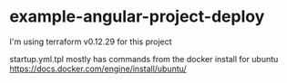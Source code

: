 # example-angular-project-deploy
I'm using terraform v0.12.29 for this project

startup.yml.tpl mostly has commands from the docker install for ubuntu
https://docs.docker.com/engine/install/ubuntu/